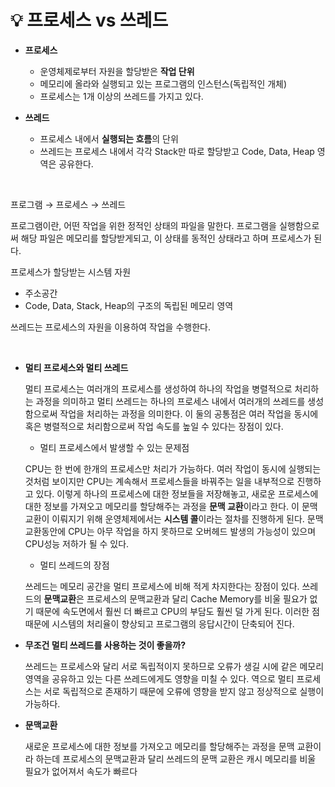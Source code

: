 # 💡 **프로세스 vs 쓰레드**

- **프로세스**
  - 운영체제로부터 자원을 할당받은 **작업 단위**
  - 메모리에 올라와 실행되고 있는 프로그램의 인스턴스(독립적인 개체)
  - 프로세스는 1개 이상의 쓰레드를 가지고 있다.

- **쓰레드**
  - 프로세스 내에서 **실행되는 흐름**의 단위
  - 쓰레드는 프로세스 내에서 각각 Stack만 따로 할당받고 Code, Data, Heap 영역은 공유한다.

<br>

프로그램 → 프로세스 → 쓰레드

프로그램이란, 어떤 작업을 위한 정적인 상태의 파일을 말한다. 프로그램을 실행함으로써 해당 파일은 메모리를 할당받게되고, 이 상태를 동적인 상태라고 하며 프로세스가 된다.

프로세스가 할당받는 시스템 자원
- 주소공간
- Code, Data, Stack, Heap의 구조의 독립된 메모리 영역

쓰레드는 프로세스의 자원을 이용하여 작업을 수행한다.

<br>

- **멀티 프로세스와 멀티 쓰레드**

  멀티 프로세스는 여러개의 프로세스를 생성하여 하나의 작업을 병렬적으로 처리하는 과정을 의미하고 멀티 쓰레드는 하나의 프로세스 내에서 여러개의 쓰레드를 생성함으로써 작업을 처리하는 과정을 의미한다. 이 둘의 공통점은 여러 작업을 동시에 혹은 병렬적으로 처리함으로써 작업 속도를 높일 수 있다는 장점이 있다.
  
  - 멀티 프로세스에서 발생할 수 있는 문제점
  
  CPU는 한 번에 한개의 프로세스만 처리가 가능하다. 여러 작업이 동시에 실행되는 것처럼 보이지만 CPU는 계속해서 프로세스들을 바꿔주는 일을 내부적으로 진행하고 있다. 이렇게 하나의 프로세스에 대한 정보들을 저장해놓고, 새로운 프로세스에 대한 정보를 가져오고 메모리를 할당해주는 과정을 **문맥 교환**이라고 한다. 이 문맥교환이 이뤄지기 위해 운영체제에서는 **시스템 콜**이라는 절차를 진행하게 된다. 문맥 교환동안에 CPU는 아무 작업을 하지 못하므로 오버헤드 발생의 가능성이 있으며 CPU성능 저하가 될 수 있다.
  
  - 멀티 쓰레드의 장점
  
  쓰레드는 메모리 공간을 멀티 프로세스에 비해 적게 차지한다는 장점이 있다. 쓰레드의 **문맥교환**은 프로세스의 문맥교환과 달리 Cache Memory를 비울 필요가 없기 때문에 속도면에서 훨씬 더 빠르고 CPU의 부담도 훨씬 덜 가게 된다. 이러한 점 때문에 시스템의 처리율이 향상되고 프로그램의 응답시간이 단축되어 진다.
  
- **무조건 멀티 쓰레드를 사용하는 것이 좋을까?**

  쓰레드는 프로세스와 달리 서로 독립적이지 못하므로 오류가 생길 시에 같은 메모리 영역을 공유하고 있는 다른 쓰레드에게도 영향을 미칠 수 있다. 역으로 멀티 프로세스는 서로 독립적으로 존재하기 때문에 오류에 영향을 받지 않고 정상적으로 실행이 가능하다.

- **문맥교환**

   새로운 프로세스에 대한 정보를 가져오고 메모리를 할당해주는 과정을 문맥 교환이라 하는데 프로세스의 문맥교환과 달리 쓰레드의 문맥 교환은 캐시 메모리를 비울 필요가 없어져서 속도가 빠르다

